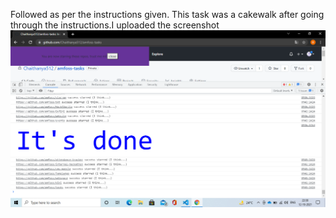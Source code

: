 Followed as per the instructions given. This task was a cakewalk after going through the instructions.I uploaded the screenshot ![here](screenshot.png)

